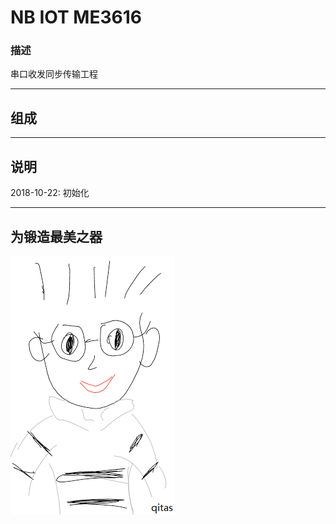 ﻿# NB IOT ME3616

### 描述

串口收发同步传输工程

---

## 组成



---
## 说明

2018-10-22: 初始化

---
## 为锻造最美之器
[![sites](adv/qitas.png)](http://www.qitas.cn)

